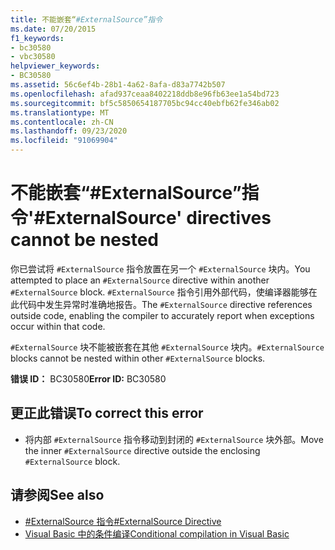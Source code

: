 ```yaml
---
title: 不能嵌套“#ExternalSource”指令
ms.date: 07/20/2015
f1_keywords:
- bc30580
- vbc30580
helpviewer_keywords:
- BC30580
ms.assetid: 56c6ef4b-28b1-4a62-8afa-d83a7742b507
ms.openlocfilehash: afad937ceaa8402218ddb8e96fb63ee1a54bd723
ms.sourcegitcommit: bf5c5850654187705bc94cc40ebfb62fe346ab02
ms.translationtype: MT
ms.contentlocale: zh-CN
ms.lasthandoff: 09/23/2020
ms.locfileid: "91069904"
---
```

# <a name="externalsource-directives-cannot-be-nested"></a><span data-ttu-id="88f90-102">不能嵌套“#ExternalSource”指令</span><span class="sxs-lookup"><span data-stu-id="88f90-102">'#ExternalSource' directives cannot be nested</span></span>

<span data-ttu-id="88f90-103">你已尝试将 `#ExternalSource` 指令放置在另一个 `#ExternalSource` 块内。</span><span class="sxs-lookup"><span data-stu-id="88f90-103">You attempted to place an `#ExternalSource` directive within another `#ExternalSource` block.</span></span> <span data-ttu-id="88f90-104">`#ExternalSource` 指令引用外部代码，使编译器能够在此代码中发生异常时准确地报告。</span><span class="sxs-lookup"><span data-stu-id="88f90-104">The `#ExternalSource` directive references outside code, enabling the compiler to accurately report when exceptions occur within that code.</span></span>  
  
 <span data-ttu-id="88f90-105">`#ExternalSource` 块不能被嵌套在其他 `#ExternalSource` 块内。</span><span class="sxs-lookup"><span data-stu-id="88f90-105">`#ExternalSource` blocks cannot be nested within other `#ExternalSource` blocks.</span></span>  
  
 <span data-ttu-id="88f90-106">**错误 ID：** BC30580</span><span class="sxs-lookup"><span data-stu-id="88f90-106">**Error ID:** BC30580</span></span>  
  
## <a name="to-correct-this-error"></a><span data-ttu-id="88f90-107">更正此错误</span><span class="sxs-lookup"><span data-stu-id="88f90-107">To correct this error</span></span>  
  
- <span data-ttu-id="88f90-108">将内部 `#ExternalSource` 指令移动到封闭的 `#ExternalSource` 块外部。</span><span class="sxs-lookup"><span data-stu-id="88f90-108">Move the inner `#ExternalSource` directive outside the enclosing `#ExternalSource` block.</span></span>  
  
## <a name="see-also"></a><span data-ttu-id="88f90-109">请参阅</span><span class="sxs-lookup"><span data-stu-id="88f90-109">See also</span></span>

- [<span data-ttu-id="88f90-110">#ExternalSource 指令</span><span class="sxs-lookup"><span data-stu-id="88f90-110">#ExternalSource Directive</span></span>](../language-reference/directives/externalsource-directive.md)
- [<span data-ttu-id="88f90-111">Visual Basic 中的条件编译</span><span class="sxs-lookup"><span data-stu-id="88f90-111">Conditional compilation in Visual Basic</span></span>](../programming-guide/program-structure/conditional-compilation.md)
